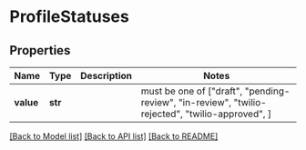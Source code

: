 # ProfileStatuses


## Properties
Name | Type | Description | Notes
------------ | ------------- | ------------- | -------------
**value** | **str** |  |  must be one of ["draft", "pending-review", "in-review", "twilio-rejected", "twilio-approved", ]

[[Back to Model list]](../README.md#documentation-for-models) [[Back to API list]](../README.md#documentation-for-api-endpoints) [[Back to README]](../README.md)



